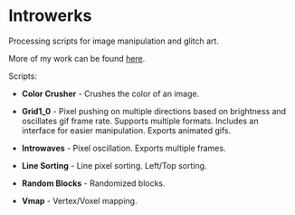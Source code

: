 # Introwerks
Processing scripts for image manipulation and glitch art.

More of my work can be found [here](https://www.facebook.com/introwerks).

Scripts:

* **Color Crusher** - Crushes the color of an image.

* **Grid1_0** - Pixel pushing on multiple directions based on brightness and oscillates gif frame rate. Supports multiple formats. Includes an interface for easier manipulation. Exports animated gifs. 

* **Introwaves** - Pixel oscillation. Exports multiple frames.

* **Line Sorting** - Line pixel sorting. Left/Top sorting.

* **Random Blocks** - Randomized blocks.

* **Vmap** - Vertex/Voxel mapping. 


